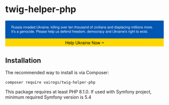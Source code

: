 # twig-helper-php

[![Stand With Ukraine](https://raw.githubusercontent.com/vshymanskyy/StandWithUkraine/main/banner2-direct.svg)](https://vshymanskyy.github.io/StandWithUkraine)

Installation
------------

The recommended way to install is via Composer:

```
composer require vairogs/twig-helper-php
```

This package requires at least PHP 8.1.0. If used with Symfony project, minimum required Symfony version is 5.4

